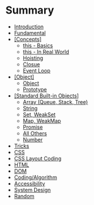 # Summary

* [Introduction](README.md)
* [Fundamental](basics.md)
* [\[Concepts\]](concepts.md)
    * [this - Basics](this.md)
    * [this - In Real World](this---in-real-word.md)
    * [Hoisting](hoisting.md)
    * [Closue](closue.md)
    * [Event Loop](event-loop.md)
* [\[Object\]](object.md)
    * [Object](object.md)
    * [Prototype](prototype.md)
* [\[Standard Built-in Objects\]](standard-built-in-objects.md)
    * [Array \(Queue, Stack, Tree\)](array.md)
    * [String](string.md)
    * [Set, WeakSet](set.md)
    * [Map, WeakMap](map--set.md)
    * [Promise](promise.md)
    * [All Others](write-your-own.md)
    * [Number](number.md)
* [Tricks](tricks-to-show-off.md)
* [CSS](css.md)
* [CSS Layout Coding](css-layout-coding.md)
* [HTML](html.md)
* [DOM](dom-api.md)
* [Coding\/Algorithm](javascript-coding.md)
* [Accessibility](accessibility.md)
* [System Design](system-design.md)
* [Random](random.md)

